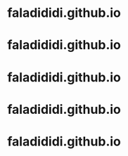 # faladididi.github.io
# faladididi.github.io
# faladididi.github.io
# faladididi.github.io
# faladididi.github.io
